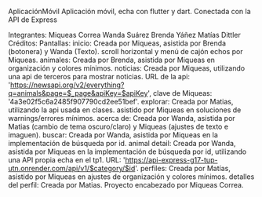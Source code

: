 AplicaciónMóvil
Aplicación móvil, echa con flutter y dart. Conectada con la API de Express

Integrantes:
Miqueas Correa
Wanda Suárez
Brenda Yáñez
Matías Dittler
Créditos:
Pantallas:
inicio: Creada por Miqueas, asistida por Brenda (botonera) y Wanda (Texto). scroll horizontal y menú de cajón echos por Miqueas.
animales: Creada por Brenda, asistida por Miqueas en organización y colores mínimos.
noticias: Creada por Miqueas, utilizando una api de terceros para mostrar noticias. URL de la api: 'https://newsapi.org/v2/everything?q=animals&page=$_page&apiKey=$apiKey', clave de Miqueas: '4a3e02f5c6a2485f907790cd2ee51bef'.
explorar: Creada por Matias, utilizando la api usada en clases. asistido por Miqueas en soluciones de warnings/errores mínimos.
acerca de: Creada por Wanda, asistida por Matias (cambio de tema oscuro/claro) y Miqueas (ajustes de texto e imaguen).
buscar: Creada por Wanda, asistida por Miqueas en la implementación de búsqueda por id.
animal detail: Creada por Wanda, asistida por Miqueas en la implementación de búsqueda por id, utilizando una API propia echa en el tp1. URL: 'https://api-express-g17-tup-utn.onrender.com/api/v1/$category/$id'.
perfiles: Creada por Matías, asistido por Miqueas en ajustes de organización y colores mínimos.
detalles del perfil: Creada por Matias.
Proyecto encabezado por Miqueas Correa.